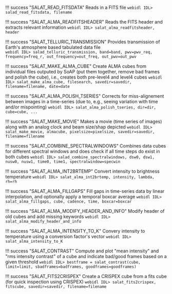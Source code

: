 !!! success "SALAT_READ_FITSDATA"
	Reads in a FITS file 
	```webidl
	IDL> salad_read_fitsdata, filename
	```

!!! success "SALAT_ALMA_READFITSHEADER" 
	Reads the FITS header and extracts relevant information 
	```webidl
	IDL> salat_alma_readfitsheader, header
	```

!!! success "SALAT_TELLURIC_TRANSMISSION"
	Provides transmission of Earth's atmosphere based tabulated data file  
	```webidl
	IDL> salad_telluric_transmission, band=band, pwv=pwv_req, frequency=freq_r, out_frequency=out_freq, out_pwv=out_pwv
	```

!!! success "SALAT_MAKE_ALMA_CUBE"
	Create ALMA cubes from individual files outputed by SoAP (put them together, remove bad frames and polish the cube), i.e., creates both pre-level4 and level4 cubes
	```webidl
	IDL> salat_make_alma_cube, filesearch, savedir=savedir, filename=filename, date=date
	```

!!! success "SALAT_ALMA_POLISH_TSERIES"
	Corrects for miss-alignement between images in a time-series (due to, e.g., seeing variation with time and/or mispointing)
	```webidl
	IDL> salat_alma_polish_tseries, dir=dir, cube=cube, ...
	```

!!! success "SALAT_MAKE_MOVIE"
	Makes a movie (time series of images) along with an analog clock and beam size/shap depicted
	```webidl
	IDL> salat_make_movie, almacube, pixelsize=pixelsize, savedir=savedir, filename=filename
	```

!!! success "SALAT_COMBINE_SPECTRALWINDOWS"
	Combines data cubes for different spectral windows and does check if all time steps do exist in both cubes
	```webidl
	IDL> salad_combine_spectralwindows, dsw0, dsw1, nusw0, nusw1, time0, time1, spectralwindow=specwin
	```

!!! success "SALAT_ALMA_INT2BRTEMP"
	Convert intensity to brightness temperature
	```webidl
	IDL> salat_alma_int2brtemp, intensity, lambda, rh=rh
	```

!!! success "SALAT_ALMA_FILLGAPS"
	Fill gaps in time-series data by linear interpolation, and optionally apply a temporal boxcar average
	```webidl
	IDL> salat_alma_fillgaps, cube, cadence, time, boxcar=boxcar
	```

!!! success "SALAT_ALMA_MODIFY_HEADER_AND_INFO"
	Modify header of old cubes and add missing keywords
	```webidl
	IDL> salat_alma_modify_header_and_info
	```

!!! success "SALAT_ALMA_INTENSITY_TO_K"
	Convery intensity to temperature using a conversion factor's vector
	```webidl
	IDL> salat_alma_intensity_to_K
	```

!!! success "SALAT_CONTRAST"
	Compute and plot "mean intensity" and "rms intensity contrast" of a cube and indicate bad/good frames based on a given threshold
	```webidl
	IDL> bestframe = salat_contrast(cube, limit=limit, sbadframes=badframes, goodframes=goodframes)
	```

!!! success "SALAT_FITS2CRISPEX"
	Create a CRISPEX cube from a fits cube (for quick inspection using CRISPEX)
	```webidl
	IDL> salat_fits2crispex, fitscube, savedir=savedir, filename=filename
	```

